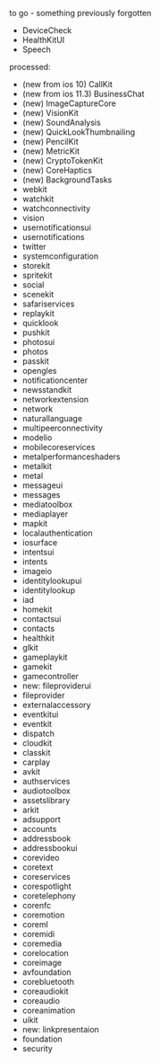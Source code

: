 to go - something previously forgotten 
- DeviceCheck
- HealthKitUI
- Speech

processed:
- (new from ios 10) CallKit
- (new from ios 11.3) BusinessChat
- (new) ImageCaptureCore
- (new) VisionKit
- (new) SoundAnalysis
- (new) QuickLookThumbnailing
- (new) PencilKit
- (new) MetricKit
- (new) CryptoTokenKit
- (new) CoreHaptics
- (new) BackgroundTasks
- webkit
- watchkit
- watchconnectivity
- vision
- usernotificationsui
- usernotifications
- twitter
- systemconfiguration
- storekit
- spritekit
- social
- scenekit
- safariservices
- replaykit
- quicklook
- pushkit
- photosui
- photos
- passkit
- opengles
- notificationcenter
- newsstandkit
- networkextension
- network
- naturallanguage
- multipeerconnectivity
- modelio
- mobilecoreservices
- metalperformanceshaders
- metalkit
- metal
- messageui
- messages
- mediatoolbox
- mediaplayer
- mapkit
- localauthentication
- iosurface
- intentsui
- intents
- imageio
- identitylookupui
- identitylookup
- iad
- homekit
- contactsui
- contacts
- healthkit
- glkit
- gameplaykit
- gamekit
- gamecontroller
- new: fileproviderui
- fileprovider
- externalaccessory
- eventkitui
- eventkit
- dispatch
- cloudkit
- classkit
- carplay
- avkit
- authservices
- audiotoolbox
- assetslibrary
- arkit
- adsupport
- accounts
- addressbook
- addressbookui
- corevideo
- coretext
- coreservices
- corespotlight
- coretelephony
- corenfc
- coremotion
- coreml
- coremidi
- coremedia
- corelocation
- coreimage
- avfoundation
- corebluetooth
- coreaudiokit
- coreaudio
- coreanimation
- uikit
- new: linkpresentaion
- foundation
- security


